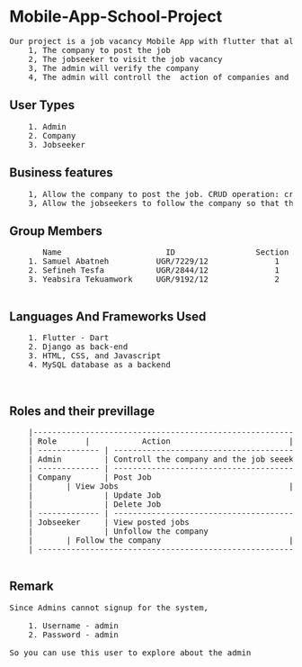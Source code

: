 # Mobile-App-School-Project
<pre>
Our project is a job vacancy Mobile App with flutter that allow
	1, The company to post the job
	2, The jobseeker to visit the job vacancy
	3, The admin will verify the company
	4, The admin will controll the  action of companies and the jobseekers
</pre>


## User Types

<pre>
	1. Admin
	2. Company
	3. Jobseeker
</pre>


## Business features

<pre>
	1, Allow the company to post the job. CRUD operation: create job ["POST"], read jobs ["GET"], update job ["PUT"] and delete job ["DELETE"]
	3, Allow the jobseekers to follow the company so that they get the job posted by that company. CRUD operation: follow the company ["POST"], get notifcation ["GET"],  unfolllow the company ["DELETE"]
</pre>
      
## Group Members

<pre>
	   Name                      ID                 Section
	1. Samuel Abatneh          UGR/7229/12              1
	2. Sefineh Tesfa           UGR/2844/12              1
	3. Yeabsira Tekuamwork     UGR/9192/12              2

</pre>
 
## Languages And Frameworks Used

<pre>
	1. Flutter - Dart
	2. Django as back-end
	3. HTML, CSS, and Javascript
	4. MySQL database as a backend
  
  
</pre>

## Roles and their previllage

<pre>
	|------------------------------------------------------------- |
	| Role     	|       	Action	                       |
	| ------------- | -------------------------------------------- |
	| Admin         | Controll the company and the job seeeker     |
	| ------------- | -------------------------------------------- |
	| Company       | Post Job                                     |
	|		| View Jobs                                    |
	|               | Update Job                                   |
	|               | Delete Job                                   |
	| ------------- | -------------------------------------------- |
	| Jobseeker     | View posted jobs                             |
	|               | Unfollow the company                         |
	| 		| Follow the company                           |
	| ------------------------------------------------------------ |
	
</pre>


## Remark


<pre>
Since Admins cannot signup for the system,

	1. Username - admin
	2. Password - admin
	
So you can use this user to explore about the admin

</pre>
